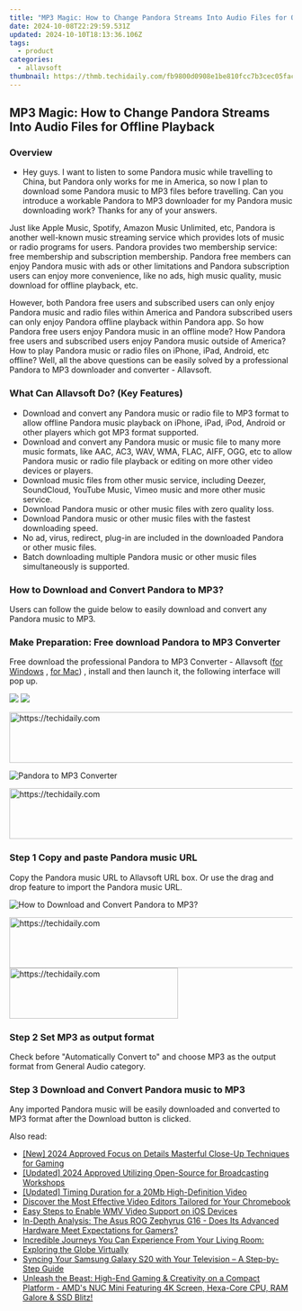 ```yaml
---
title: "MP3 Magic: How to Change Pandora Streams Into Audio Files for Offline Playback"
date: 2024-10-08T22:29:59.531Z
updated: 2024-10-10T18:13:36.106Z
tags:
  - product
categories:
  - allavsoft
thumbnail: https://thmb.techidaily.com/fb9800d0908e1be810fcc7b3cec05fac87c5747d21be749110f5088c0bdb4490.jpg
---
```


## MP3 Magic: How to Change Pandora Streams Into Audio Files for Offline Playback

### Overview

* Hey guys. I want to listen to some Pandora music while travelling to China, but Pandora only works for me in America, so now I plan to download some Pandora music to MP3 files before travelling. Can you introduce a workable Pandora to MP3 downloader for my Pandora music downloading work? Thanks for any of your answers.

Just like Apple Music, Spotify, Amazon Music Unlimited, etc, Pandora is another well-known music streaming service which provides lots of music or radio programs for users. Pandora provides two membership service: free membership and subscription membership. Pandora free members can enjoy Pandora music with ads or other limitations and Pandora subscription users can enjoy more convenience, like no ads, high music quality, music download for offline playback, etc.

However, both Pandora free users and subscribed users can only enjoy Pandora music and radio files within America and Pandora subscribed users can only enjoy Pandora offline playback within Pandora app. So how Pandora free users enjoy Pandora music in an offline mode? How Pandora free users and subscribed users enjoy Pandora music outside of America? How to play Pandora music or radio files on iPhone, iPad, Android, etc offline? Well, all the above questions can be easily solved by a professional Pandora to MP3 downloader and converter - Allavsoft.

### What Can Allavsoft Do? (Key Features)

* Download and convert any Pandora music or radio file to MP3 format to allow offline Pandora music playback on iPhone, iPad, iPod, Android or other players which got MP3 format supported.
* Download and convert any Pandora music or music file to many more music formats, like AAC, AC3, WAV, WMA, FLAC, AIFF, OGG, etc to allow Pandora music or radio file playback or editing on more other video devices or players.
* Download music files from other music service, including Deezer, SoundCloud, YouTube Music, Vimeo music and more other music service.
* Download Pandora music or other music files with zero quality loss.
* Download Pandora music or other music files with the fastest downloading speed.
* No ad, virus, redirect, plug-in are included in the downloaded Pandora or other music files.
* Batch downloading multiple Pandora music or other music files simultaneously is supported.

### How to Download and Convert Pandora to MP3?

Users can follow the guide below to easily download and convert any Pandora music to MP3.

### Make Preparation: Free download Pandora to MP3 Converter

Free download the professional Pandora to MP3 Converter - Allavsoft ([for Windows](https://tools.techidaily.com/allavsoft/products/) , [for Mac](https://tools.techidaily.com/allavsoft/products/)) , install and then launch it, the following interface will pop up.

[![](https://www.allavsoft.com/how-to/../images/how-to/free-download-win.jpg)](https://tools.techidaily.com/allavsoft/products/) [![](https://www.allavsoft.com/how-to/../images/how-to/free-download-mac.jpg)](https://tools.techidaily.com/allavsoft/products/)

<!-- affiliate ads begin -->
<a href="https://unicoeye.pxf.io/c/5597632/2148774/18498" target="_top" id="2148774">
  <img src="//a.impactradius-go.com/display-ad/18498-2148774" border="0" alt="https://techidaily.com" width="728" height="90"/>
</a>
<img height="0" width="0" src="https://unicoeye.pxf.io/i/5597632/2148774/18498" style="position:absolute;visibility:hidden;" border="0" />
<!-- affiliate ads end -->

![Pandora to MP3 Converter](https://www.allavsoft.com/how-to/../images/allavsoft/screen-shot-600.jpg)

<!-- affiliate ads begin -->
<a href="https://appsumo.8odi.net/c/5597632/2137413/7443" target="_top" id="2137413">
  <img src="//a.impactradius-go.com/display-ad/7443-2137413" border="0" alt="https://techidaily.com" width="728" height="90"/>
</a>
<img height="0" width="0" src="https://appsumo.8odi.net/i/5597632/2137413/7443" style="position:absolute;visibility:hidden;" border="0" />
<!-- affiliate ads end -->

### Step 1 Copy and paste Pandora music URL

Copy the Pandora music URL to Allavsoft URL box. Or use the drag and drop feature to import the Pandora music URL.

![How to Download and Convert Pandora to MP3?](https://www.allavsoft.com/how-to/../images/how-to/download-rtmp-video/download-rtmp-video.jpg)

<!-- affiliate ads begin -->
<a href="https://appsumo.8odi.net/c/5597632/2123728/7443" target="_top" id="2123728">
  <img src="//a.impactradius-go.com/display-ad/7443-2123728" border="0" alt="https://techidaily.com" width="728" height="90"/>
</a>
<img height="0" width="0" src="https://appsumo.8odi.net/i/5597632/2123728/7443" style="position:absolute;visibility:hidden;" border="0" />
<!-- affiliate ads end -->

<!-- affiliate ads begin -->
<a href="https://aligracehair.sjv.io/c/5597632/1948891/19272" target="_top" id="1948891">
  <img src="//a.impactradius-go.com/display-ad/19272-1948891" border="0" alt="https://techidaily.com" width="300" height="90"/>
</a>
<img height="0" width="0" src="https://aligracehair.sjv.io/i/5597632/1948891/19272" style="position:absolute;visibility:hidden;" border="0" />
<!-- affiliate ads end -->

### Step 2 Set MP3 as output format

Check before "Automatically Convert to" and choose MP3 as the output format from General Audio category.

### Step 3 Download and Convert Pandora music to MP3

Any imported Pandora music will be easily downloaded and converted to MP3 format after the Download button is clicked.

<ins class="adsbygoogle"
     style="display:block"
     data-ad-format="autorelaxed"
     data-ad-client="ca-pub-7571918770474297"
     data-ad-slot="1223367746"></ins>

<ins class="adsbygoogle"
     style="display:block"
     data-ad-client="ca-pub-7571918770474297"
     data-ad-slot="8358498916"
     data-ad-format="auto"
     data-full-width-responsive="true"></ins>

<span class="atpl-alsoreadstyle">Also read:</span>
<div><ul>
<li><a href="https://fox-glue.techidaily.com/new-2024-approved-focus-on-details-masterful-close-up-techniques-for-gaming/"><u>[New] 2024 Approved Focus on Details Masterful Close-Up Techniques for Gaming</u></a></li>
<li><a href="https://screen-recording.techidaily.com/updated-2024-approved-utilizing-open-source-for-broadcasting-workshops/"><u>[Updated] 2024 Approved Utilizing Open-Source for Broadcasting Workshops</u></a></li>
<li><a href="https://article-helps.techidaily.com/updated-timing-duration-for-a-20mb-high-definition-video/"><u>[Updated] Timing Duration for a 20Mb High-Definition Video</u></a></li>
<li><a href="https://discover-exceptional.techidaily.com/discover-the-most-effective-video-editors-tailored-for-your-chromebook/"><u>Discover the Most Effective Video Editors Tailored for Your Chromebook</u></a></li>
<li><a href="https://discover-exceptional.techidaily.com/easy-steps-to-enable-wmv-video-support-on-ios-devices/"><u>Easy Steps to Enable WMV Video Support on iOS Devices</u></a></li>
<li><a href="https://hardware-help.techidaily.com/in-depth-analysis-the-asus-rog-zephyrus-g16-does-its-advanced-hardware-meet-expectations-for-gamers/"><u>In-Depth Analysis: The Asus ROG Zephyrus G16 - Does Its Advanced Hardware Meet Expectations for Gamers?</u></a></li>
<li><a href="https://discover-exceptional.techidaily.com/incredible-journeys-you-can-experience-from-your-living-room-exploring-the-globe-virtually/"><u>Incredible Journeys You Can Experience From Your Living Room: Exploring the Globe Virtually</u></a></li>
<li><a href="https://discover-exceptional.techidaily.com/syncing-your-samsung-galaxy-s20-with-your-television-a-step-by-step-guide/"><u>Syncing Your Samsung Galaxy S20 with Your Television – A Step-by-Step Guide</u></a></li>
<li><a href="https://android-location.techidaily.com/1723262392577-unleash-the-beast-high-end-gaming-and-creativity-on-a-compact-platform-amds-nuc-mini-featuring-4k-screen-hexa-core-cpu-ram-galore-and-ssd-blitz/"><u>Unleash the Beast: High-End Gaming & Creativity on a Compact Platform - AMD's NUC Mini Featuring 4K Screen, Hexa-Core CPU, RAM Galore & SSD Blitz!</u></a></li>
</ul></div>


